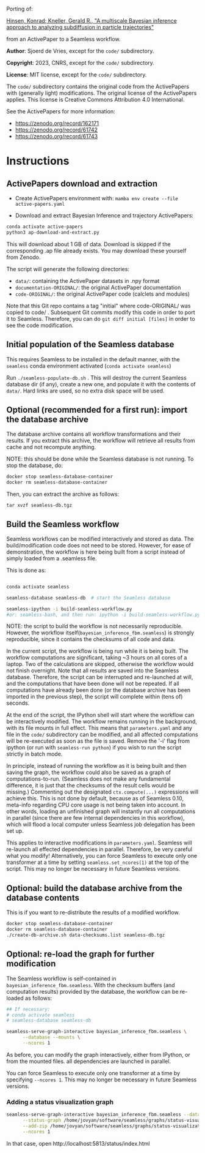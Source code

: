 Porting of:

[Hinsen, Konrad; Kneller, Gerald R., "A multiscale Bayesian inference approach to analyzing subdiffusion in particle trajectories"](https://zenodo.org/record/162171#.Y90FvNLMJkg)

from an ActivePaper to a Seamless workflow.

**Author**: Sjoerd de Vries, except for the `code/` subdirectory.

**Copyright**: 2023, CNRS, except for the `code/` subdirectory.

**License**: MIT license, except for the `code/` subdirectory.

The `code/` subdirectory contains the original code from the ActivePapers with (generally light) modifications. The original license of the ActivePapers applies. This license is Creative Commons Attribution 4.0 International.

See the ActivePapers for more information:

- https://zenodo.org/record/162171
- https://zenodo.org/record/61742
- https://zenodo.org/record/61743

# Instructions

## ActivePapers download and extraction

- Create ActivePapers environment with:
`mamba env create --file active-papers.yaml`

- Download and extract Bayesian Inference and trajectory ActivePapers:

```bash
conda activate active-papers
python3 ap-download-and-extract.py
```

This will download about 1 GB of data. Download is skipped if the corresponding .ap file already exists. You may download these yourself from Zenodo.

The script will generate the following directories:

- `data/`: containing the ActivePaper datasets in .npy format
- `documentation-ORIGINAL/`: the original ActivePaper documentation
- `code-ORIGINAL/`: the original ActivePaper code (calclets and modules)

Note that this Git repo contains a tag "initial" where code-ORIGINAL/ was copied to code/ . Subsequent Git commits modify this code in order to port it to Seamless. Therefore, you can do `git diff initial [files]` in order to see the code modification.

## Initial population of the Seamless database

This requires Seamless to be installed in the default manner, with the `seamless` conda environment activated (`conda activate seamless`)

Run `./seamless-populate-db.sh` . This will destroy the current Seamless database dir (if any), create a new one, and populate it with the contents of `data/`. Hard links are used, so no extra disk space will be used.

## Optional (recommended for a first run): import the database archive

The database archive contains all workflow transformations and their results. 
If you extract this archive, the workflow will retrieve all results from cache and not recompute anything.

NOTE: this should be done while the Seamless database is not running. To stop the database, do:

```bash
docker stop seamless-database-container
docker rm seamless-database-container
```

Then, you can extract the archive as follows:

`tar xvzf seamless-db.tgz`

## Build the Seamless workflow

Seamless workflows can be modified interactively and stored as data.
The build/modification code does not need to be stored.
However, for ease of demonstration, the workflow is here being built from a script instead of simply loaded from a .seamless file.

This is done as:

```bash

conda activate seamless

seamless-database seamless-db  # start the Seamless database

seamless-ipython -i build-seamless-workflow.py
#or: seamless-bash, and then run: ipython -i build-seamless-workflow.py
```

NOTE: the script to build the workflow is not necessarily reproducible. However, the workflow itself(`bayesian_inference_fbm.seamless`) is strongly reproducible, since it contains the checksums of all code and data.

In the current script, the workflow is being run while it is being built. The workflow computations are significant, taking ~3 hours on all cores of a laptop. Two of the calculations are skipped, otherwise the workflow would not finish overnight. Note that all results are saved into the Seamless database. Therefore, the script can be interrupted and re-launched at will, and the computations that have been done will not be repeated. If all computations have already been done (or the database archive has been imported in the previous step), the script will complete within (tens of) seconds.

At the end of the script, the IPython shell will start where the workflow can be interactively modified. The workflow remains running in the background, with its file mounts in full effect. This means that `parameters.yaml` and any file in the `code/` subdirectory can be modified, and all affected computations will be re-executed as soon as the file is saved. Remove the '-i' flag from ipython (or run with `seamless-run python`) if you wish to run the script strictly in batch mode.

In principle, instead of running the workflow as it is being built and then saving the graph, the workflow could also be saved as a graph of computations-to-run. (Seamless does not make any fundamental difference, it is just that the checksums of the result cells would be missing.) Commenting out the designated `ctx.compute(...)` expressions will achieve this. This is not done by default, because as of Seamless 0.10, meta-info regarding CPU core usage is not being taken into account. In other words, loading an unfinished graph will instantly run all computations in parallel (since there are few internal dependencies in this workflow), which will flood a local computer unless Seamless job delegation has been set up.

This applies to interactive modifications in `parameters.yaml`. Seamless will re-launch 
all effected dependencies in parallel. Therefore, be very careful what you modify! Alternatively, you can force Seamless to execute only one transformer at a time by setting `seamless.set_ncores(1)` at the top of the script. This may no longer be necessary in future  Seamless versions.

## Optional: build the database archive from the database contents

This is if you want to re-distribute the results of a modified workflow.

```bash
docker stop seamless-database-container
docker rm seamless-database-container
./create-db-archive.sh data-checksums.list seamless-db.tgz
```

## Optional: re-load the graph for further modification

The Seamless workflow is self-contained in `bayesian_inference_fbm.seamless`. With the checksum buffers (and computation results) provided by the database, the workflow can be re-loaded as follows:

```bash
## If necessary:
# conda activate seamless
# seamless-database seamless-db

seamless-serve-graph-interactive bayesian_inference_fbm.seamless \
      --database --mounts \
      --ncores 1
```

As before, you can modify the graph interactively, either from IPython, or from the mounted files. all dependencies are launched in parallel.

You can force Seamless to execute only one transformer at a time by specifying `--ncores 1`. This may no longer be necessary in future Seamless versions.

### Adding a status visualization graph

```bash
seamless-serve-graph-interactive bayesian_inference_fbm.seamless --database --mounts \
      --status-graph /home/jovyan/software/seamless/graphs/status-visualization.seamless \
      --add-zip /home/jovyan/software/seamless/graphs/status-visualization.zip \
      --ncores 1
```

In that case, open http://localhost:5813/status/index.html
